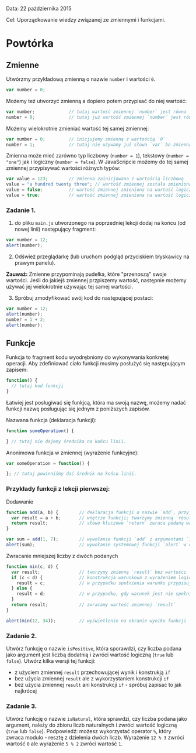 Data: 22 pażdziernika 2015

Cel: Uporządkowanie wiedzy związanej ze zmiennymi i funkcjami.

# Powtórka
## Zmienne

Utwórzmy przykładową zmienną o nazwie `number` i wartości `0`.
```javascript
var number = 0;
```
Możemy też utworzyć zmienną a dopiero potem przypisać do niej wartość:
```javascript
var number;             // tutaj wartość zmiennej `number` jest równa `undefined`
number = 0;             // tutaj już wartość zmiennej `number` jest równa `0` (liczba zero)
```

Możemy wielokrotnie zmieniać wartość tej samej zmiennej:
```javascript
var number = 0;         // inicjujemy zmienną z wartością `0`
number = 1;             // tutaj nie używamy już słowa `var` bo zmienna została już wcześniej utworzona 
```

Zmienna może mieć zarówno typ liczbowy (`number = 1`), tekstowy (`number = "one"`) jak i logiczny (`number = false`). W JavaScripcie możemy do tej samej zmiennej przypisywać wartości różnych typów:
```javascript
var value = 123;        // zmienna zainicjowana z wartością liczbową
value = "a hundred twenty three"; // wartość zmiennej została zmieniona na typ tekstowy
value = false;          // wartość zmiennej zmieniona na wartość logiczną "fałsz"
value = true;           // wartość zmiennej zmieniona na wartość logiczną "prawda"
```

### Zadanie 1.

1. do pliku `main.js` utworzonego na poprzedniej lekcji dodaj na końcu (od nowej linii) następujący fragment:

```javascript
var number = 12;
alert(number);
```
2. Odśwież przeglądarkę (lub uruchom podgląd przyciskiem błyskawicy na prawym panelu).

**Zauważ:** Zmienne przypominają pudełka, które "przenoszą" swoje wartości. Jeśli do jakiejś zmiennej przpiszemy wartość, następnie możemy używać jej wielokrotnie używając tej samej wartości.

3. Spróbuj zmodyfikować swój kod do następującej postaci:

```javascript
var number = 12;
alert(number);
number = 1 + 2;
alert(number);
```

## Funkcje

Funkcja to fragment kodu wyodrębniony do wykonywania konkretej operacji. Aby zdefiniować ciało funkcji musimy posłużyć się następującym zapisem:

```javascript
function() {
  // tutaj kod funkcji
}
```

Łatwiej jest posługiwać się funkjcą, która ma swoją nazwę, możemy nadać funkcji nazwę posługując się jednym z poniższych zapisów.

Nazwana funkcja (deklaracja funkcji):
```javascript
function someOperation() {

} // tutaj nie dajemy średnika na końcu linii.
```

Anonimowa funkcja w zmiennej (wyrażenie funkcyjne):
```javascript
var someOperation = function() {

}; // tutaj powinniśmy dać średnik na końcu linii.
```

### Przykłady funkcji z lekcji pierwszej:

Dodawanie

```javascript
function add(a, b) {        // deklaracja funkcji o nazwie `add`, przyjmującej argumenty `a` i `b`.
  var result = a + b;       // wnętrze funkcji; tworzymy zmienną `result`, której wartość ustawiamy na wynik dodawania
  return result;            // słowo kluczowe `return` zwraca podaną wartość.
}

var sum = add(1, 7);        // wywołanie funkcji `add` z argumentami `1` i `7`.
alert(sum);                 // wywołanie systemowej funkcji `alert` w celu wyświetlenia wartości zmiennej `sum`
```

Zwracanie mniejszej liczby z dwóch podanych

```javascript
function min(c, d) {
  var result;               // tworzymy zmienną `result` bez wartości
  if (c < d) {              // konstrukcja warunkowa z wyrażeniem logicznym
    result = c;             // w przypadku spełnienia warunku przypisujemy wartość argumentu `c` do zmiennej
  } else {
    result = d;             // w przypadku, gdy warunek jest nie spełniony przypisujemy wartość argmentu `d` do zmiennej
  }
  return result;            // zwracamy wartość zmiennej `result`
}

alert(min(12, 34));         // wyświetlenie na ekranie wyniku funkcji `min` bez przypisywania go do zmiennej.
```

### Zadanie 2.

Utwórz funkcję o nazwie `isPositive`, która sporawdzi, czy liczba podana jako argument jest liczbą dodatnią i zwróci wartość logiczną (`true` lub `false`). Utwórz kilka wersji tej funkcji:
  - z użyciem zmiennej `result` przechowującej wynik i konstrukją `if`
  - bez użycia zmiennej `result` ale z wykorzystaniem konstrukcji `if`
  - bez użycia zmiennej `result` ani konstrukcji `if` - spróbuj zapisać to jak najkrócej

### Zadanie 3.

Utwórz funkcję o nazwie `isNatural`, która sprawdzi, czy liczba podana jako argument, należy do zbioru liczb naturalnych i zwróci wartość logiczną (`true` lub `false`). Podpowiedź: możesz wykorzystać operator `%`, który zwraca modulo - resztę z dzielenia dwóch liczb. Wyrażenie `12 % 3` zwróci wartość `0` ale wyrażenie `5 % 2` zwróci wartość `1`. 


